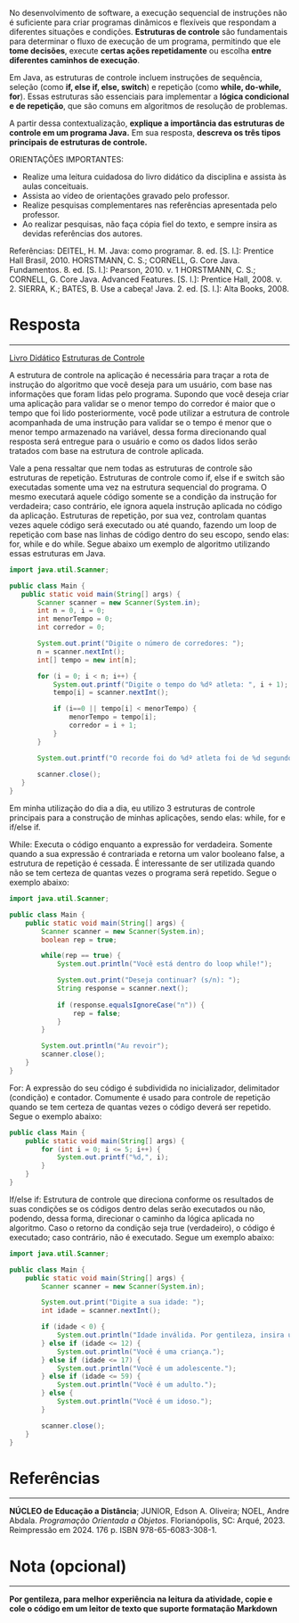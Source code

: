 No desenvolvimento de software, a execução sequencial de instruções não é suficiente para criar programas dinâmicos e flexíveis que respondam a diferentes situações e condições. **Estruturas de controle** são fundamentais para determinar o fluxo de execução de um programa, permitindo que ele **tome decisões**, execute **certas ações repetidamente** ou escolha **entre diferentes caminhos de execução**.
 
Em Java, as estruturas de controle incluem instruções de sequência, seleção (como **if, else if, else, switch**) e repetição (como **while, do-while, for**). Essas estruturas são essenciais para implementar a **lógica condicional e de repetição**, que são comuns em algoritmos de resolução de problemas.
 
A partir dessa contextualização, **explique a importância das estruturas de controle em um programa Java.** Em sua resposta, **descreva os três tipos principais de estruturas de controle.**
  
ORIENTAÇÕES IMPORTANTES:
- Realize uma leitura cuidadosa do livro didático da disciplina e assista às aulas conceituais.
- Assista ao vídeo de orientações gravado pelo professor.
- Realize pesquisas complementares nas referências apresentada pelo professor.
- Ao realizar pesquisas, não faça cópia fiel do texto, e sempre insira as devidas referências dos autores.
 
Referências:
DEITEL, H. M. Java: como programar. 8. ed. [S. l.]: Prentice Hall Brasil, 2010.
HORSTMANN, C. S.; CORNELL, G. Core Java. Fundamentos. 8. ed. [S. l.]: Pearson, 2010. v. 1
HORSTMANN, C. S.; CORNELL, G. Core Java. Advanced Features. [S. l.]: Prentice Hall, 2008. v. 2.
SIERRA, K.; BATES, B. Use a cabeça! Java. 2. ed. [S. l.]: Alta Books, 2008.

# Resposta
---
[Livro Didático](POO-Unicesumar.pdf)
[Estruturas de Controle]()

 A estrutura de controle na aplicação é necessária para traçar a rota de instrução do algoritmo que você deseja para um usuário, com base nas informações que foram lidas pelo programa. Supondo que você deseja criar uma aplicação para validar se o menor tempo do corredor é maior que o tempo que foi lido posteriormente, você pode utilizar a estrutura de controle acompanhada de uma instrução para validar se o tempo é menor que o menor tempo armazenado na variável, dessa forma direcionando qual resposta será entregue para o usuário e como os dados lidos serão tratados com base na estrutura de controle aplicada.

Vale a pena ressaltar que nem todas as estruturas de controle são estruturas de repetição. Estruturas de controle como if, else if e switch são executadas somente uma vez na estrutura sequencial do programa. O mesmo executará aquele código somente se a condição da instrução for verdadeira; caso contrário, ele ignora aquela instrução aplicada no código da aplicação. Estruturas de repetição, por sua vez, controlam quantas vezes aquele código será executado ou até quando, fazendo um loop de repetição com base nas linhas de código dentro do seu escopo, sendo elas: for, while e do while. Segue abaixo um exemplo de algoritmo utilizando essas estruturas em Java.
 
 ```java
import java.util.Scanner;

public class Main {
    public static void main(String[] args) {
        Scanner scanner = new Scanner(System.in);
        int n = 0, i = 0;
        int menorTempo = 0;
        int corredor = 0;

        System.out.print("Digite o número de corredores: ");
        n = scanner.nextInt();
        int[] tempo = new int[n];

        for (i = 0; i < n; i++) {
            System.out.printf("Digite o tempo do %dº atleta: ", i + 1);
            tempo[i] = scanner.nextInt();

            if (i==0 || tempo[i] < menorTempo) {
                menorTempo = tempo[i];
                corredor = i + 1;
            }
        }

        System.out.printf("O recorde foi do %dº atleta foi de %d segundo(s)\n", corredor, menorTempo);
        
        scanner.close();
    }
}
```

Em minha utilização do dia a dia, eu utilizo 3 estruturas de controle principais para a construção de minhas aplicações, sendo elas: while, for e if/else if.

While: Executa o código enquanto a expressão for verdadeira. Somente quando a sua expressão é contrariada e retorna um valor booleano false, a estrutura de repetição é cessada. É interessante de ser utilizada quando não se tem certeza de quantas vezes o programa será repetido. Segue o exemplo abaixo:

```java
import java.util.Scanner;

public class Main {
    public static void main(String[] args) {
        Scanner scanner = new Scanner(System.in);
        boolean rep = true; 

        while(rep == true) {
            System.out.println("Você está dentro do loop while!");

            System.out.print("Deseja continuar? (s/n): ");
            String response = scanner.next();
            
            if (response.equalsIgnoreCase("n")) {
                rep = false;
            }
        }

        System.out.println("Au revoir");
        scanner.close();
    }
}
```

For: A expressão do seu código é subdividida no inicializador, delimitador (condição) e contador. Comumente é usado para controle de repetição quando se tem certeza de quantas vezes o código deverá ser repetido. Segue o exemplo abaixo:

```java
public class Main {
    public static void main(String[] args) {
        for (int i = 0; i <= 5; i++) {
            System.out.printf("%d,", i);
        }
    }
}
```

If/else if: Estrutura de controle que direciona conforme os resultados de suas condições se os códigos dentro delas serão executados ou não, podendo, dessa forma, direcionar o caminho da lógica aplicada no algoritmo. Caso o retorno da condição seja true (verdadeiro), o código é executado; caso contrário, não é executado. Segue um exemplo abaixo:

```java
import java.util.Scanner;

public class Main {
    public static void main(String[] args) {
        Scanner scanner = new Scanner(System.in);

        System.out.print("Digite a sua idade: ");
        int idade = scanner.nextInt();

        if (idade < 0) {
            System.out.println("Idade inválida. Por gentileza, insira uma idade válida.");
        } else if (idade <= 12) {
            System.out.println("Você é uma criança.");
        } else if (idade <= 17) {
            System.out.println("Você é um adolescente.");
        } else if (idade <= 59) {
            System.out.println("Você é um adulto.");
        } else {
            System.out.println("Você é um idoso.");
        }

        scanner.close();
    }
}
``` 

# Referências
---
**NÚCLEO de Educação a Distância**; JUNIOR, Edson A. Oliveira; NOEL, Andre Abdala. *Programação Orientada a Objetos*. Florianópolis, SC: Arqué, 2023. Reimpressão em 2024. 176 p. ISBN 978-65-6083-308-1.


# Nota (opcional)
---
**Por gentileza, para melhor experiência na leitura da atividade, copie e cole o código em um leitor de texto que suporte formatação Markdown**


